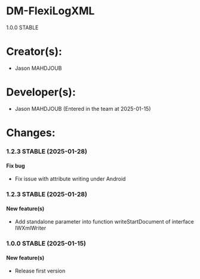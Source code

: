 DM-FlexiLogXML
=====
1.0.0 STABLE 

# Creator(s):
* Jason MAHDJOUB

# Developer(s):
* Jason MAHDJOUB (Entered in the team at 2025-01-15)

# Changes:

### 1.2.3 STABLE (2025-01-28)
#### Fix bug
* Fix issue with attribute writing under Android


### 1.2.3 STABLE (2025-01-28)
#### New feature(s)
* Add standalone parameter into function writeStartDocument of interface IWXmlWriter  

### 1.0.0 STABLE (2025-01-15)
#### New feature(s)
* Release first version
